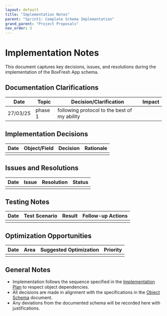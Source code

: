 ```yaml
---
layout: default
title: "Implementation Notes"
parent: "Sprint1: Complete Schema Implementation"
grand_parent: "Project Proposals"
nav_order: 3
---
```


# Implementation Notes

This document captures key decisions, issues, and resolutions during the implementation of the BoxFresh App schema.

## Documentation Clarifications

| Date     | Topic   | Decision/Clarification                       | Impact |
| -------- | ------- | -------------------------------------------- | ------ |
| 27/03/25 | phase 1 | following protocol to the best of my ability |        |

## Implementation Decisions

| Date | Object/Field | Decision | Rationale |
|------|-------------|----------|-----------|
| | | | |

## Issues and Resolutions

| Date | Issue | Resolution | Status |
|------|-------|------------|--------|
| | | | |

## Testing Notes

| Date | Test Scenario | Result | Follow-up Actions |
|------|--------------|--------|-------------------|
| | | | |

## Optimization Opportunities

| Date | Area | Suggested Optimization | Priority |
|------|------|------------------------|----------|
| | | | |

## General Notes

- Implementation follows the sequence specified in the [Implementation Plan](SF-Boxfresh-app/docs/project/proposals/05-sprint1/plan.md) to respect object dependencies.
- All decisions are made in alignment with the specifications in the [Object Schema](../../../overview/schema.md) document.
- Any deviations from the documented schema will be recorded here with justifications. 